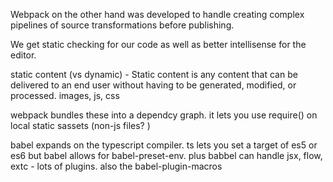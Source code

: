 Webpack on the other hand was developed to handle creating complex pipelines of source transformations before publishing.

We get static checking for our code as well as better intellisense for the editor.

static content (vs dynamic) - Static content is any content that can be delivered to an end user without having to be generated, modified, or processed.  images, js, css

webpack bundles these into a dependcy graph.  it lets you use require() on local static sassets (non-js files? )

babel expands on the typescript compiler.  ts lets you set a target of es5 or es6 but babel allows for babel-preset-env. plus babbel can handle jsx, flow, extc - lots of plugins.  also the babel-plugin-macros